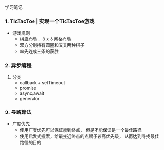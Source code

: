 学习笔记

### 1. TicTacToe | 实现一个TicTacToe游戏

- 游戏规则
  - 棋盘布局： 3 x 3 网格布局
  - 双方分别持有圆圈和叉叉两种棋子
  - 率先连成三条的获胜

### 2. 异步编程

1. 分类
    - callback + setTimeout
    - promise
    - async/await
    - generator

### 3. 寻路算法

- 广度优先
  - 使用广度优先可以保证能到终点， 但是不能保证是一个最佳路径
  - 使用启发式搜索，给最接近终点的点赋予较高优先级， 从而达到寻找最佳路径的目的


